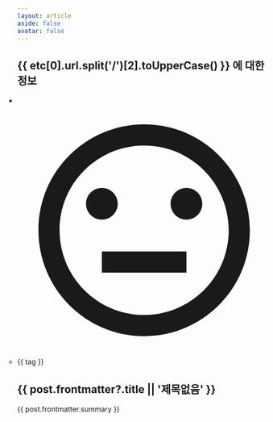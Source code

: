 ```yaml
---
layout: article 
aside: false 
avatar: false
---
```


<script setup>
import { data as etc } from './etc.data.js'
import Avatar from '../../.vitepress/theme/components/Avatar.vue'
</script>

<section v-if="etc.length">
  <h1 class="mt-12 mb-8 !text-3xl font-bold">{{ etc[0].url.split('/')[2].toUpperCase() }} 에 대한 정보</h1>
  <ul class="grid grid-cols-1 gap-4 !px-0 !list-none sm:grid-cols-2 lg:grid-cols-3"> 
    <li v-for="post in etc" class="mb-6 border"> 
      <div class="group relative overflow-hidden">
        <a :href="post.url.replace('/pages','')" class="block aspect-[5/4] border-b">
          <img v-if="post.frontmatter?.thumbnail" :src="post.frontmatter.thumbnail" class="object-cover w-full h-full" />
          <div v-else class="flex justify-center items-center w-full h-full bg-zinc-100 text-zinc-300">
            <div class="w-full h-full max-w-40 max-h-40 p-4">
              <svg xmlns="http://www.w3.org/2000/svg" viewBox="0 0 24 24" fill="currentColor"><path d="M12 22C6.47715 22 2 17.5228 2 12C2 6.47715 6.47715 2 12 2C17.5228 2 22 6.47715 22 12C22 17.5228 17.5228 22 12 22ZM12 20C16.4183 20 20 16.4183 20 12C20 7.58172 16.4183 4 12 4C7.58172 4 4 7.58172 4 12C4 16.4183 7.58172 20 12 20ZM8 14H16V16H8V14ZM8 11C7.17157 11 6.5 10.3284 6.5 9.5C6.5 8.67157 7.17157 8 8 8C8.82843 8 9.5 8.67157 9.5 9.5C9.5 10.3284 8.82843 11 8 11ZM16 11C15.1716 11 14.5 10.3284 14.5 9.5C14.5 8.67157 15.1716 8 16 8C16.8284 8 17.5 8.67157 17.5 9.5C17.5 10.3284 16.8284 11 16 11Z"></path></svg>
            </div>
          </div>
        </a>
        <div class="absolute top-0 -bottom-2 inset-x-0 flex justify-between items-end px-4 pb-6 pointer-events-none bg-gradient-to-t group-hover:from-zinc-900/80 group-hover:to-zinc-900/0">
          <Avatar :name="post.frontmatter.author" :date="post.frontmatter.created" type="minimal" class="avatar w-fit pointer-events-auto" />
        </div>
      </div>
      <ul v-if="post.frontmatter.tags" class="!my-4 !px-4 border-b">
        <li v-for="tag in post.frontmatter.tags" class="inline-block mr-1 mb-1.5 last:mb-4">
          <a :href="`/tags/${tag}`" class="block px-2 rounded-2xl text-sm leading-6 bg-zinc-100 dark:bg-zinc-700">{{ tag }}</a>
        </li>
      </ul>
      <a :href="post.url.replace('/pages','')">
        <h1 class="!mx-4 !text-2xl !leading-snug !font-bold">{{ post.frontmatter?.title || '제목없음' }}</h1>
        <p class="!mx-4 mb-5 line-clamp-4 text-sm font-normal !leading-6">{{ post.frontmatter.summary }}</p>
      </a>
    </li>
  </ul>
</section>

<style scoped>
  section {
    word-break: keep-all;
  }
  section ul {
    padding-inline-start: 0;
  }
  section ul li {
    margin-top: 0;
  }
  section a, section a:hover {
    color: inherit;
    text-decoration: inherit;
  }
  .avatar :deep(a ~ div) {
    opacity: 0;
  }
  .avatar :deep(a), .avatar :deep(a:hover), .avatar :deep(span) {
    color: #fff;
  }
  @media (hover: hover) {
    .group:hover .avatar :deep(a ~ div) {
      opacity: 1;
    }
  }
</style>

